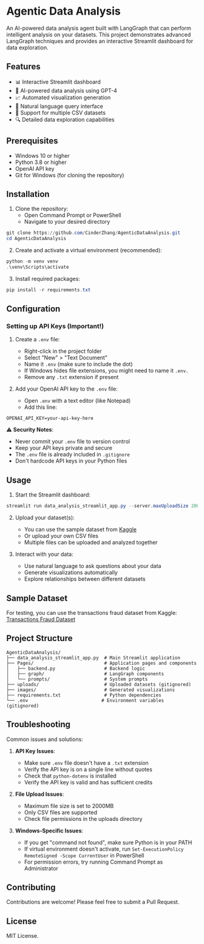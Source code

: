 # Agentic Data Analysis

An AI-powered data analysis agent built with LangGraph that can perform intelligent analysis on your datasets. This project demonstrates advanced LangGraph techniques and provides an interactive Streamlit dashboard for data exploration.



## Features

- 📊 Interactive Streamlit dashboard
- 🤖 AI-powered data analysis using GPT-4
- 📈 Automated visualization generation
- 💬 Natural language query interface
- 📁 Support for multiple CSV datasets
- 🔍 Detailed data exploration capabilities

## Prerequisites

- Windows 10 or higher
- Python 3.8 or higher
- OpenAI API key
- Git for Windows (for cloning the repository)

## Installation

1. Clone the repository:
   - Open Command Prompt or PowerShell
   - Navigate to your desired directory
```powershell
git clone https://github.com/CinderZhang/AgenticDataAnalysis.git
cd AgenticDataAnalysis
```

2. Create and activate a virtual environment (recommended):
```powershell
python -m venv venv
.\venv\Scripts\activate
```

3. Install required packages:
```powershell
pip install -r requirements.txt
```

## Configuration

### Setting up API Keys (Important!)

1. Create a `.env` file:
   - Right-click in the project folder
   - Select "New" > "Text Document"
   - Name it `.env` (make sure to include the dot)
   - If Windows hides file extensions, you might need to name it `.env.`
   - Remove any `.txt` extension if present

2. Add your OpenAI API key to the `.env` file:
   - Open `.env` with a text editor (like Notepad)
   - Add this line:
```plaintext
OPENAI_API_KEY=your-api-key-here
```

⚠️ **Security Notes**:
- Never commit your `.env` file to version control
- Keep your API keys private and secure
- The `.env` file is already included in `.gitignore`
- Don't hardcode API keys in your Python files

## Usage

1. Start the Streamlit dashboard:
```powershell
streamlit run data_analysis_streamlit_app.py --server.maxUploadSize 2000
```

2. Upload your dataset(s):
   - You can use the sample dataset from [Kaggle](https://www.kaggle.com/datasets/computingvictor/transactions-fraud-datasets/data)
   - Or upload your own CSV files
   - Multiple files can be uploaded and analyzed together

3. Interact with your data:
   - Use natural language to ask questions about your data
   - Generate visualizations automatically
   - Explore relationships between different datasets

## Sample Dataset

For testing, you can use the transactions fraud dataset from Kaggle:
[Transactions Fraud Dataset](https://www.kaggle.com/datasets/computingvictor/transactions-fraud-datasets/data)

## Project Structure

```
AgenticDataAnalysis/
├── data_analysis_streamlit_app.py  # Main Streamlit application
├── Pages/                          # Application pages and components
│   ├── backend.py                  # Backend logic
│   ├── graph/                      # LangGraph components
│   └── prompts/                    # System prompts
├── uploads/                        # Uploaded datasets (gitignored)
├── images/                         # Generated visualizations
├── requirements.txt                # Python dependencies
└── .env                           # Environment variables (gitignored)
```

## Troubleshooting

Common issues and solutions:

1. **API Key Issues**:
   - Make sure `.env` file doesn't have a `.txt` extension
   - Verify the API key is on a single line without quotes
   - Check that `python-dotenv` is installed
   - Verify the API key is valid and has sufficient credits

2. **File Upload Issues**:
   - Maximum file size is set to 2000MB
   - Only CSV files are supported
   - Check file permissions in the uploads directory

3. **Windows-Specific Issues**:
   - If you get "command not found", make sure Python is in your PATH
   - If virtual environment doesn't activate, run `Set-ExecutionPolicy RemoteSigned -Scope CurrentUser` in PowerShell
   - For permission errors, try running Command Prompt as Administrator

## Contributing

Contributions are welcome! Please feel free to submit a Pull Request.

## License

MIT License.
